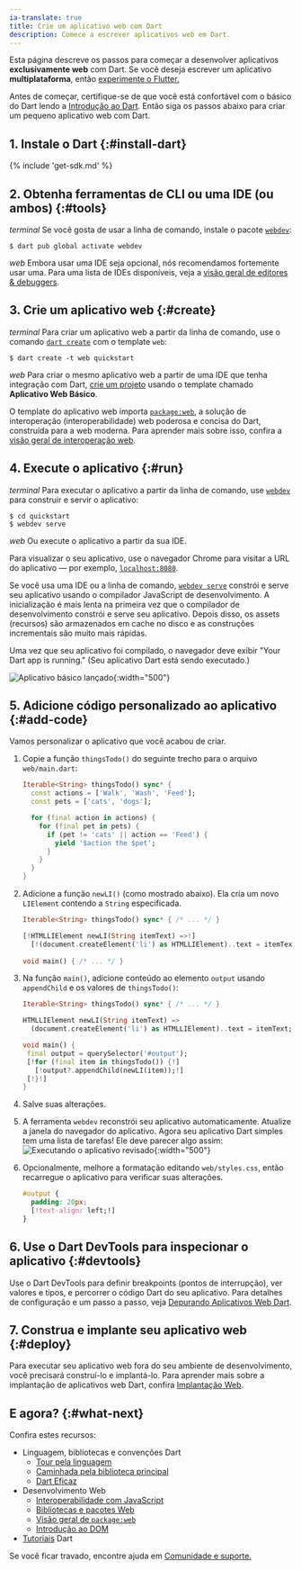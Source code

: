 ```yaml
---
ia-translate: true
title: Crie um aplicativo web com Dart
description: Comece a escrever aplicativos web em Dart.
---
```


Esta página descreve os passos para começar a desenvolver aplicativos **exclusivamente web** com Dart.
Se você deseja escrever um aplicativo **multiplataforma**, então
[experimente o Flutter.]({{site.flutter}}/web)

Antes de começar, certifique-se de que você está confortável com o básico do Dart
lendo a [Introdução ao Dart](/language).
Então siga os passos abaixo para criar um pequeno aplicativo web com Dart.

## 1. Instale o Dart {:#install-dart}

{% include 'get-sdk.md' %}

## 2. Obtenha ferramentas de CLI ou uma IDE (ou ambos) {:#tools}

<i class="material-symbols">terminal</i>
Se você gosta de usar a linha de comando, instale o pacote [`webdev`][]:

```console
$ dart pub global activate webdev
```

<i class="material-symbols">web</i>
Embora usar uma IDE seja opcional, nós recomendamos fortemente usar uma.
Para uma lista de IDEs disponíveis, veja a
[visão geral de editores & debuggers][].

[visão geral de editores & debuggers]: /tools#editors

## 3. Crie um aplicativo web {:#create}

<i class="material-symbols">terminal</i>
Para criar um aplicativo web a partir da linha de comando,
use o comando [`dart create`][] com o template `web`:

```console
$ dart create -t web quickstart
```

<i class="material-symbols">web</i>
Para criar o mesmo aplicativo web a partir de uma IDE que tenha integração com Dart,
[crie um projeto]({{site.flutter}}/tools/vs-code#creating-a-new-project)
usando o template chamado **Aplicativo Web Básico**.

O template do aplicativo web importa [`package:web`][], a solução de interoperação (interoperabilidade) web poderosa e concisa do Dart,
construída para a web moderna. Para aprender mais sobre isso, confira a
[visão geral de interoperação web](/interop/js-interop/package-web).

[`dart create`]: /tools/dart-create
[`package:web`]: {{site.pub-pkg}}/web

## 4. Execute o aplicativo {:#run}

<i class="material-symbols">terminal</i>
Para executar o aplicativo a partir da linha de comando,
use [`webdev`][] para construir e servir o aplicativo:

```console
$ cd quickstart
$ webdev serve
```

<i class="material-symbols">web</i>
Ou execute o aplicativo a partir da sua IDE.

Para visualizar o seu aplicativo, use o navegador Chrome
para visitar a URL do aplicativo — por exemplo,
[`localhost:8080`](http://localhost:8080).

Se você usa uma IDE ou a linha de comando,
[`webdev serve`][] constrói e serve seu aplicativo
usando o compilador JavaScript de desenvolvimento.
A inicialização é mais lenta na primeira vez que o
compilador de desenvolvimento constrói e serve seu aplicativo.
Depois disso, os assets (recursos) são armazenados em cache no disco e as construções incrementais são muito mais rápidas.

Uma vez que seu aplicativo foi compilado, o navegador deve exibir
"Your Dart app is running." (Seu aplicativo Dart está sendo executado.)

![Aplicativo básico lançado](/assets/img/bare-bones-web-app.png){:width="500"}

[`webdev serve`]: /tools/webdev#serve

## 5. Adicione código personalizado ao aplicativo {:#add-code}

Vamos personalizar o aplicativo que você acabou de criar.

1. Copie a função `thingsTodo()` do seguinte trecho
   para o arquivo `web/main.dart`:

   ```dart
   Iterable<String> thingsTodo() sync* {
     const actions = ['Walk', 'Wash', 'Feed'];
     const pets = ['cats', 'dogs'];
   
     for (final action in actions) {
       for (final pet in pets) {
         if (pet != 'cats' || action == 'Feed') {
           yield '$action the $pet';
         }
       }
     }
   }
   ```

2. Adicione a função `newLI()` (como mostrado abaixo).
   Ela cria um novo `LIElement` contendo a `String` especificada.

   ```dart
   Iterable<String> thingsTodo() sync* { /* ... */ }

   [!HTMLLIElement newLI(String itemText) =>!]
     [!(document.createElement('li') as HTMLLIElement)..text = itemText;!]
    
   void main() { /* ... */ }
   ```

3. Na função `main()`, adicione conteúdo ao elemento `output`
   usando `appendChild` e os valores de `thingsTodo()`:

   ```dart
   Iterable<String> thingsTodo() sync* { /* ... */ }

   HTMLLIElement newLI(String itemText) =>
     (document.createElement('li') as HTMLLIElement)..text = itemText;

   void main() {
    final output = querySelector('#output');
    [!for (final item in thingsTodo()) {!]
      [!output?.appendChild(newLI(item));!]
    [!}!]
   }
   ```

4. Salve suas alterações.

5. A ferramenta `webdev` reconstrói seu aplicativo automaticamente.
   Atualize a janela do navegador do aplicativo.
   Agora seu aplicativo Dart simples tem uma lista de tarefas!
   Ele deve parecer algo assim:<br>
   ![Executando o aplicativo revisado](/assets/img/bare-bones-todo.png){:width="500"}

6. Opcionalmente, melhore a formatação editando `web/styles.css`,
   então recarregue o aplicativo para verificar suas alterações.

   ```css
   #output {
     padding: 20px;
     [!text-align: left;!]
   }
   ```


## 6. Use o Dart DevTools para inspecionar o aplicativo {:#devtools}

Use o Dart DevTools para definir breakpoints (pontos de interrupção), ver valores e tipos,
e percorrer o código Dart do seu aplicativo.
Para detalhes de configuração e um passo a passo, veja
[Depurando Aplicativos Web Dart][].

[Depurando Aplicativos Web Dart]: /web/debugging

## 7. Construa e implante seu aplicativo web {:#deploy}

Para executar seu aplicativo web fora do seu ambiente de desenvolvimento,
você precisará construí-lo e implantá-lo.
Para aprender mais sobre a implantação de aplicativos web Dart,
confira [Implantação Web][].

[Implantação Web]: /web/deployment

## E agora? {:#what-next}

Confira estes recursos:

* Linguagem, bibliotecas e convenções Dart
  * [Tour pela linguagem](/language)
  * [Caminhada pela biblioteca principal](/libraries)
  * [Dart Eficaz](/effective-dart)
* Desenvolvimento Web
  * [Interoperabilidade com JavaScript](/interop/js-interop)
  * [Bibliotecas e pacotes Web](/web/libraries)
  * [Visão geral de `package:web`](/interop/js-interop/package-web)
  * [Introdução ao DOM][]
* [Tutoriais](/tutorials) Dart

Se você ficar travado, encontre ajuda em [Comunidade e suporte.](/community)

[Introdução ao DOM]: https://developer.mozilla.org/docs/Web/API/Document_Object_Model/Introduction

[`webdev`]: /tools/webdev